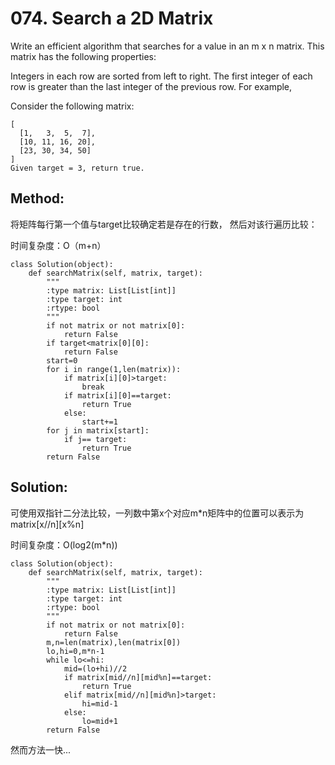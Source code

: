 # 074. Search a 2D Matrix

Write an efficient algorithm that searches for a value in an m x n matrix. This matrix has the following properties:

Integers in each row are sorted from left to right.
The first integer of each row is greater than the last integer of the previous row.
For example,

Consider the following matrix:

    [
      [1,   3,  5,  7],
      [10, 11, 16, 20],
      [23, 30, 34, 50]
    ]
    Given target = 3, return true.
    
## Method:
将矩阵每行第一个值与target比较确定若是存在的行数，
然后对该行遍历比较：

时间复杂度：O（m+n）

    class Solution(object):
        def searchMatrix(self, matrix, target):
            """
            :type matrix: List[List[int]]
            :type target: int
            :rtype: bool
            """
            if not matrix or not matrix[0]:
                return False
            if target<matrix[0][0]:
                return False
            start=0
            for i in range(1,len(matrix)):
                if matrix[i][0]>target:
                    break
                if matrix[i][0]==target:
                    return True
                else:
                    start+=1
            for j in matrix[start]:
                if j== target:
                    return True
            return False

## Solution:

可使用双指针二分法比较，一列数中第x个对应m*n矩阵中的位置可以表示为matrix[x//n][x%n]

时间复杂度：O(log2(m*n))

    class Solution(object):
        def searchMatrix(self, matrix, target):
            """
            :type matrix: List[List[int]]
            :type target: int
            :rtype: bool
            """
            if not matrix or not matrix[0]:
                return False
            m,n=len(matrix),len(matrix[0])
            lo,hi=0,m*n-1
            while lo<=hi:
                mid=(lo+hi)//2
                if matrix[mid//n][mid%n]==target:
                    return True
                elif matrix[mid//n][mid%n]>target:
                    hi=mid-1
                else:
                    lo=mid+1
            return False
            
然而方法一快...

